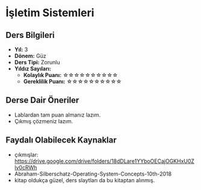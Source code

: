 # İşletim Sistemleri

## Ders Bilgileri

- **Yıl:** 3
- **Dönem:** Güz
- **Ders Tipi:** Zorunlu
- **Yıldız Sayıları:**
  - **Kolaylık Puanı:** ☆☆☆☆☆☆☆☆☆☆
  - **Gereklilik Puanı:** ☆☆☆☆☆☆☆☆☆☆

## Derse Dair Öneriler

- Lablardan tam puan almanız lazım.
- Çıkmış çözmeniz lazım.

## Faydalı Olabilecek Kaynaklar

- çıkmışlar: https://drive.google.com/drive/folders/18dDLare1YYboOECajOGKHxU0Zlv0cRWh
- Abraham-Silberschatz-Operating-System-Concepts-10th-2018
- kitap oldukça güzel, ders slaytları da bu kitaptan alınmış.

